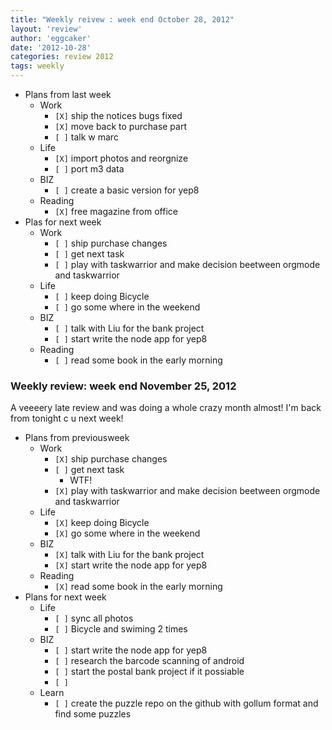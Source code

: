 ```yaml
---
title: "Weekly reivew : week end October 28, 2012" 
layout: 'review'
author: 'eggcaker'
date: '2012-10-28'
categories: review 2012
tags: weekly
---
```



  * Plans from last week 
    * Work 
      * `[X]` ship the notices bugs fixed 
      * `[X]` move back to purchase part 
      * `[ ]` talk w marc 
    * Life 
      * `[X]` import photos and reorgnize 
      * `[ ]` port m3 data 
    * BIZ 
      * `[ ]` create a basic version for yep8 
    * Reading 
      * `[X]` free magazine from office 
  * Plas for next week 
    * Work 
      * `[ ]` ship purchase changes 
      * `[ ]` get next task 
      * `[ ]` play with taskwarrior and make decision beetween orgmode and taskwarrior 
    * Life 
      * `[ ]` keep doing Bicycle 
      * `[ ]` go some where in the weekend 
    * BIZ 
      * `[ ]` talk with Liu for the bank project 
      * `[ ]` start write the node app for yep8 
    * Reading 
      * `[ ]` read some book in the early morning 

### Weekly review: week end November 25, 2012

A veeeery late review and was doing a whole crazy month almost! I'm back from
tonight c u next week!

  * Plans from previousweek 
    * Work 
      * `[X]` ship purchase changes 
      * `[ ]` get next task 
        * WTF! 
      * `[X]` play with taskwarrior and make decision beetween orgmode and taskwarrior 
    * Life 
      * `[X]` keep doing Bicycle 
      * `[X]` go some where in the weekend 
    * BIZ 
      * `[X]` talk with Liu for the bank project 
      * `[X]` start write the node app for yep8 
    * Reading 
      * `[X]` read some book in the early morning 
  * Plans for next week 
    * Life 
      * `[ ]` sync all photos 
      * `[ ]` Bicycle and swiming 2 times 
    * BIZ 
      * `[ ]` start write the node app for yep8 
      * `[ ]` research the barcode scanning of android 
      * `[ ]` start the postal bank project if it possiable 
      * `[ ]`
    * Learn 
      * `[ ]` create the puzzle repo on the github with gollum format and find some puzzles 

